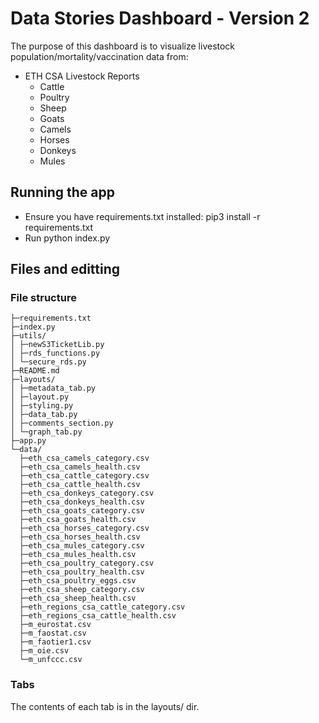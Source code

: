 # Data Stories Dashboard - Version 2

The purpose of this dashboard is to visualize livestock population/mortality/vaccination data from:

- ETH CSA Livestock Reports
  - Cattle
  - Poultry
  - Sheep
  - Goats
  - Camels
  - Horses
  - Donkeys
  - Mules

## Running the app

- Ensure you have requirements.txt installed: pip3 install -r requirements.txt
- Run python index.py

## Files and editting

### File structure

```
├─requirements.txt
├─index.py
├─utils/
│ ├─newS3TicketLib.py
│ ├─rds_functions.py
│ └─secure_rds.py
├─README.md
├─layouts/
│ ├─metadata_tab.py
│ ├─layout.py
│ ├─styling.py
│ ├─data_tab.py
│ ├─comments_section.py
│ └─graph_tab.py
├─app.py
└─data/
  ├─eth_csa_camels_category.csv
  ├─eth_csa_camels_health.csv
  ├─eth_csa_cattle_category.csv
  ├─eth_csa_cattle_health.csv
  ├─eth_csa_donkeys_category.csv
  ├─eth_csa_donkeys_health.csv
  ├─eth_csa_goats_category.csv
  ├─eth_csa_goats_health.csv
  ├─eth_csa_horses_category.csv
  ├─eth_csa_horses_health.csv
  ├─eth_csa_mules_category.csv
  ├─eth_csa_mules_health.csv
  ├─eth_csa_poultry_category.csv
  ├─eth_csa_poultry_health.csv
  ├─eth_csa_poultry_eggs.csv
  ├─eth_csa_sheep_category.csv
  ├─eth_csa_sheep_health.csv
  ├─eth_regions_csa_cattle_category.csv
  ├─eth_regions_csa_cattle_health.csv
  ├─m_eurostat.csv
  ├─m_faostat.csv
  ├─m_faotier1.csv
  ├─m_oie.csv
  └─m_unfccc.csv
```

### Tabs

The contents of each tab is in the layouts/ dir.
